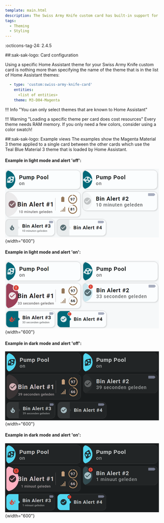 ```yaml
---
template: main.html
description: The Swiss Army Knife custom card has built-in support for Theming, color swatches and color palettes. This support is aimed to re-use colors with support for light and dark modes.
tags:
  - Theming
  - Styling
---
```

<!-- GT/GL -->
:octicons-tag-24: 2.4.5

##:sak-sak-logo: Card configuration

Using a specific Home Assistant theme for your Swiss Army Knife custom card is nothing more than specifying the name of the theme that is in the list of Home Assistant themes:

```yaml linenums="1" hl_lines="4"
  - type: 'custom:swiss-army-knife-card'
    entities:
      <list of entities>
    theme: M3-D04-Magenta
```
!!! Info "You can only select themes that are known to Home Assistant"

!!! Warning "Loading a specific theme per card does cost resources"
    Every theme needs RAM memory. If you only need a few colors, consider using a color swatch!
    
##:sak-sak-logo: Example views
The examples show the Magenta Material 3 theme applied to a single card between the other cards which use the Teal Blue Material 3 theme that is loaded by Home Assistant.

#### Example in light mode and alert 'off':

![Swiss Army Knife Theme Example D06 D04 Light Off]( ../../assets/screenshots/sak-theming-per-card-d06-d04-light-off.png){width="600"}
<br>
#### Example in light mode and alert 'on':
![Swiss Army Knife Theme Example D06 D04 Light On]( ../../assets/screenshots/sak-theming-per-card-d06-d04-light-on.png){width="600"}

#### Example in dark mode and alert 'off':
![Swiss Army Knife Theme Example D06 D04 Dark Off]( ../../assets/screenshots/sak-theming-per-card-d06-d04-dark-off.png){width="600"}
<br>
#### Example in dark mode and alert 'on':
![Swiss Army Knife Theme Example D06 D04 Dark On]( ../../assets/screenshots/sak-theming-per-card-d06-d04-dark-on.png){width="600"}
